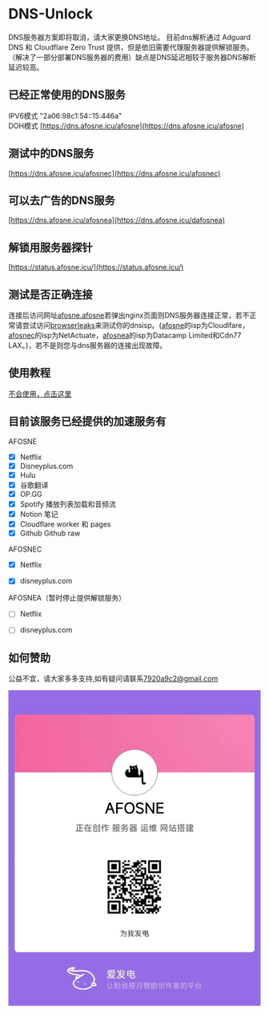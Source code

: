 # DNS-Unlock
  DNS服务器方案即将取消，请大家更换DNS地址。
  目前dns解析通过 Adguard DNS 和 Cloudflare Zero Trust 提供，但是依旧需要代理服务器提供解锁服务。（解决了一部分部署DNS服务器的费用）缺点是DNS延迟相较于服务器DNS解析延迟较高。

## 已经正常使用的DNS服务
IPV6模式 "2a06:98c1:54::15:446a"<br/>
DOH模式 [https://dns.afosne.icu/afosne](https://dns.afosne.icu/afosne)<br/>

## 测试中的DNS服务
[https://dns.afosne.icu/afosnec](https://dns.afosne.icu/afosnec)<br/>
## 可以去广告的DNS服务
[https://dns.afosne.icu/afosnea](https://dns.afosne.icu/dafosnea)<br/>

## 解锁用服务器探针
[https://status.afosne.icu/](https://status.afosne.icu/)

## 测试是否正确连接
  连接后访问网址[afosne.afosne](http://afosne.afosne/)若弹出nginx页面则DNS服务器连接正常，若不正常请尝试访问[browserleaks](https://browserleaks.com/dns)来测试你的dnsisp。{[afosne](https://dns.afosne.icu/dns-query)的isp为Cloudlfare，[afosnec](https://dns.afosne.icu/afosnec)的isp为NetActuate，[afosnea](https://dns.afosne.icu/afosnea)的isp为Datacamp Limited和Cdn77 LAX。}，若不是则您与dns服务器的连接出现故障。

## 使用教程

[不会使用，点击这里](/tutorial.md)


## 目前该服务已经提供的加速服务有
AFOSNE
- [x] Netflix 
- [x] Disneyplus.com 
- [x] Hulu 
- [x] 谷歌翻译
- [x] OP.GG
- [x] Spotify 播放列表加载和音频流
- [x] Notion 笔记
- [x] Cloudflare worker 和 pages
- [x] Github Github raw

AFOSNEC
      
- [x] Netflix 
- [x] disneyplus.com 


AFOSNEA（暂时停止提供解锁服务）

- [ ] Netflix 
- [ ] disneyplus.com 


## 如何赞助

公益不宜，请大家多多支持,如有疑问请联系[7920a9c2@gmail.com](mailto:7920a9c2@gmail.com) 

![爱发电](/img/afd.jpg)

